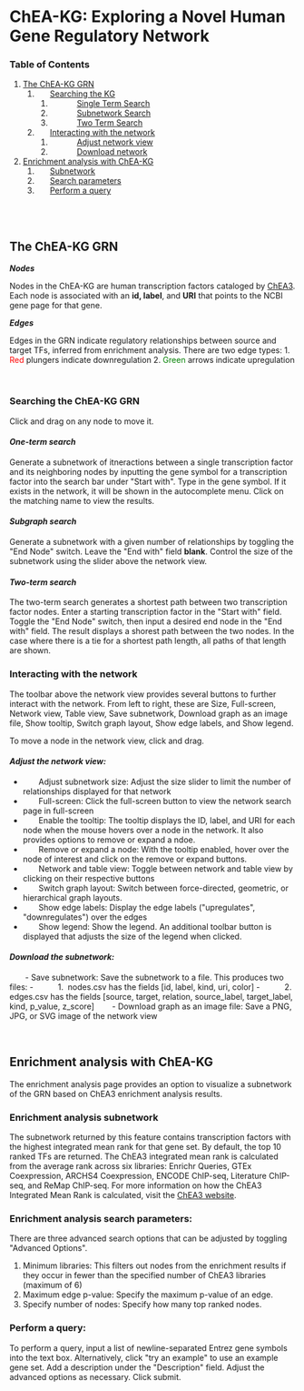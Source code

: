 # ChEA-KG: Exploring a Novel Human Gene Regulatory Network
### Table of Contents
1. [The ChEA-KG GRN](#introduction)
    1. &nbsp;&nbsp;&nbsp;&nbsp;&nbsp;&nbsp;[Searching the KG](#grn-search)
		1. &nbsp;&nbsp;&nbsp;&nbsp;&nbsp;&nbsp;&nbsp;&nbsp;&nbsp;&nbsp;&nbsp;&nbsp;[Single Term Search](#single-search)
        2. &nbsp;&nbsp;&nbsp;&nbsp;&nbsp;&nbsp;&nbsp;&nbsp;&nbsp;&nbsp;&nbsp;&nbsp;[Subnetwork Search](#subgraph-search)
		3. &nbsp;&nbsp;&nbsp;&nbsp;&nbsp;&nbsp;&nbsp;&nbsp;&nbsp;&nbsp;&nbsp;&nbsp;[Two Term Search](#two-term-search)
    1. &nbsp;&nbsp;&nbsp;&nbsp;&nbsp;&nbsp;[Interacting with the network](#interact-network)
        1. &nbsp;&nbsp;&nbsp;&nbsp;&nbsp;&nbsp;&nbsp;&nbsp;&nbsp;&nbsp;&nbsp;&nbsp;[Adjust network view](#adjust-vew)
        2. &nbsp;&nbsp;&nbsp;&nbsp;&nbsp;&nbsp;&nbsp;&nbsp;&nbsp;&nbsp;&nbsp;&nbsp;[Download network](#download)
2. [Enrichment analysis with ChEA-KG](#chea-enrichment)
	1. &nbsp;&nbsp;&nbsp;&nbsp;&nbsp;&nbsp;[Subnetwork](#enrichment-subnetwork)
	2. &nbsp;&nbsp;&nbsp;&nbsp;&nbsp;&nbsp;[Search parameters](#enrichment-params)
	3. &nbsp;&nbsp;&nbsp;&nbsp;&nbsp;&nbsp;[Perform a query](#perform-query)

<br/><br/>

## **The ChEA-KG GRN** <a name="introduction"></a>

***Nodes*** 

Nodes in the ChEA-KG are human transcription factors cataloged by [ChEA3](https://maayanlab.cloud/chea3/). Each node is associated with an **id, label**, and **URI** that points to the NCBI gene page for that gene.  

***Edges*** 

Edges in the GRN indicate regulatory relationships between source and target TFs, inferred from enrichment analysis. There are two edge types: 
    1. <span style="color: red;">Red</span> plungers indicate downregulation
    2. <span style="color: green;">Green</span> arrows indicate upregulation
<p>&nbsp;</p>

### **Searching the ChEA-KG GRN** <a name="grn-search"></a>
Click and drag on any node to move it. 

#### *One-term search* <a name="single-search"></a>
Generate a subnetwork of itneractions between a single transcription factor and its neighboring nodes by inputting the gene symbol for a transcription factor into the search bar under "Start with". Type in the gene symbol. If it exists in the network, it will be shown in the autocomplete menu. Click on the matching name to view the results. 

#### *Subgraph search* <a name="subgraph-search"></a>
Generate a subnetwork with a given number of relationships by toggling the "End Node" switch. Leave the "End with" field **blank**. Control the size of the subnetwork using the slider above the network view. 

#### *Two-term search* <a name="two-term-search"></a>
The two-term search generates a shortest path between two transcription factor nodes. Enter a starting transcription factor in the "Start with" field. Toggle the "End Node" switch, then input a desired end node in the "End with" field. The result displays a shorest path between the two nodes. In the case where there is a tie for a shortest path length, all paths of that length are shown. 

### **Interacting with the network** <a name="interact-network"></a>
The toolbar above the network view provides several buttons to further interact with the network. From left to right, these are Size, Full-screen, Network view, Table view, Save subnetwork, Download graph as an image file, Show tooltip, Switch graph layout, Show edge labels, and Show legend.  

To move a node in the network view, click and drag. 
 
#### *Adjust the network view:* <a name="adjust-view"></a>
- &nbsp;&nbsp;&nbsp;&nbsp;&nbsp;&nbsp; Adjust subnetwork size: Adjust the size slider to limit the number of relationships displayed for that network
- &nbsp;&nbsp;&nbsp;&nbsp;&nbsp;&nbsp; Full-screen: Click the full-screen button to view the network search page in full-screen
- &nbsp;&nbsp;&nbsp;&nbsp;&nbsp;&nbsp; Enable the tooltip: The tooltip displays the ID, label, and URI for each node when the mouse hovers over a node in the network. It also provides options to remove or expand a ndoe.  
- &nbsp;&nbsp;&nbsp;&nbsp;&nbsp;&nbsp; Remove or expand a node: With the tooltip enabled, hover over the node of interest and click on the remove or expand buttons. 
- &nbsp;&nbsp;&nbsp;&nbsp;&nbsp;&nbsp; Network and table view: Toggle between network and table view by clicking on their respective buttons
- &nbsp;&nbsp;&nbsp;&nbsp;&nbsp;&nbsp; Switch graph layout: Switch between force-directed, geometric, or hierarchical graph layouts. 
- &nbsp;&nbsp;&nbsp;&nbsp;&nbsp;&nbsp; Show edge labels: Display the edge labels ("upregulates", "downregulates") over the edges
- &nbsp;&nbsp;&nbsp;&nbsp;&nbsp;&nbsp; Show legend: Show the legend. An additional toolbar button is displayed that adjusts the size of the legend when clicked.  
 

#### *Download the subnetwork:*  <a name="download"></a>
&nbsp;&nbsp;&nbsp;&nbsp;&nbsp;&nbsp; - Save subnetwork: Save the subnetwork to a file. This produces two files: 
    - &nbsp;&nbsp;&nbsp;&nbsp;&nbsp;&nbsp;&nbsp;&nbsp;&nbsp;&nbsp;1.&nbsp; nodes.csv has the fields [id, label, kind, uri, color]
    - &nbsp;&nbsp;&nbsp;&nbsp;&nbsp;&nbsp;&nbsp;&nbsp;&nbsp;&nbsp;2.&nbsp; edges.csv has the  fields [source, target, relation, source_label, target_label, kind, p_value, z_score]
&nbsp;&nbsp;&nbsp;&nbsp;&nbsp;&nbsp; - Download graph as an image file: Save a PNG, JPG, or SVG image of the network view
<p>&nbsp;</p>


## **Enrichment analysis with ChEA-KG** <a name="chea-enrichment"></a>
The enrichment analysis page provides an option to visualize a subnetwork of the GRN based on ChEA3 enrichment analysis results. 

### Enrichment analysis subnetwork <a name="enrichment-subnetwork"></a>
The subnetwork returned by this feature contains transcription factors with the highest integrated mean rank for that gene set. By default, the top 10 ranked TFs are returned. The ChEA3 integrated mean rank is calculated from the average rank across six libraries: Enrichr Queries, GTEx Coexpression, ARCHS4 Coexpression, ENCODE ChIP-seq, Literature ChIP-seq, and ReMap ChIP-seq. For more information on how the ChEA3 Integrated Mean Rank is calculated, visit the [ChEA3 website](https://maayanlab.cloud/chea3/). 

### Enrichment analysis search parameters: <a name="enrichment-params"></a>
There are three advanced search options that can be adjusted by toggling "Advanced Options". 
1) Minimum libraries: This filters out nodes from the enrichment results if they occur in fewer than the specified number of ChEA3 libraries (maximum of 6)
2) Maximum edge p-value: Specify the maximum p-value of an edge. 
3) Specify number of nodes: Specify how many top ranked nodes. 

### Perform a query:<a name="perform-query"></a>
To perform a query, input a list of newline-separated Entrez gene symbols into the text box. Alternatively, click "try an example" to use an example gene set. Add a description under the "Description" field. Adjust the advanced options as necessary. Click submit. 